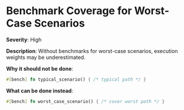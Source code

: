 # Benchmark Coverage for Worst-Case Scenarios

**Severity**: High

**Description**: Without benchmarks for worst-case scenarios, execution weights may be underestimated.

**Why it should not be done**:

```rust
#[bench] fn typical_scenario() { /* typical path */ }
```

**What can be done instead**:

```rust
#[bench] fn worst_case_scenario() { /* cover worst path */ }
```
